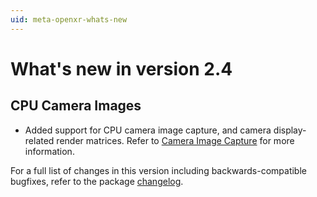```yaml
---
uid: meta-openxr-whats-new
---
```

# What's new in version 2.4

## CPU Camera Images

* Added support for CPU camera image capture, and camera display-related render matrices.  Refer to [Camera Image Capture](xref:meta-openxr-camera) for more information.

For a full list of changes in this version including backwards-compatible bugfixes, refer to the package [changelog](xref:meta-openxr-changelog).
